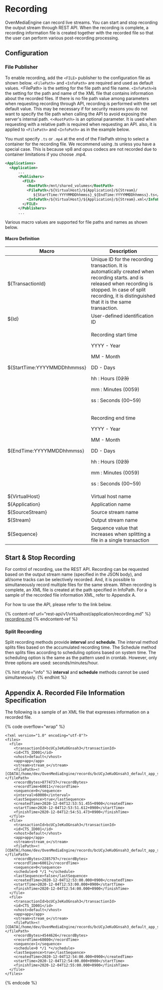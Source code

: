 # Recording

OvenMediaEngine can record live streams. You can start and stop recording the output stream through REST API. When the recording is complete, a recording information file is created together with the recorded file so that the user can perform various post-recording processing.

## Configuration

### File Publisher

To enable recording, add the `<FILE>` publisher to the configuration file as shown below. `<FilePath>` and `<InfoPath>` are required and used as default values. \<FilePath> is the setting for the file path and file name. `<InfoPath>`is the setting for the path and name of the XML file that contains information about the recorded files. If there is no file path value among parameters when requesting recording through API, recording is performed with the set default value. This may be necessary if for security reasons you do not want to specify the file path when calling the API to avoid exposing the server's internal path. <`<RootPath>` is an optional parameter. It is used when requesting with a relative path is required when requesting an API. also, it is applied to `<FilePath>` and `<InfoPath>` as in the example below.

You must specify `.ts` or `.mp4` at the end of the FilePath string to select a container for the recording file. We recommend using .ts unless you have a special case. This is because vp8 and opus codecs are not recorded due to container limitations if you choose .mp4.

```xml
<Applications>
  <Application>
      ...
      <Publishers>
        <FILE>
          <RootPath>/mnt/shared_volumes</RootPath>
          <FilePath>/${VirtualHost}/${Application}/${Stream}/
             ${StartTime:YYYYMMDDhhmmss}_${EndTime:YYYYMMDDhhmmss}.ts</FilePath>
          <InfoPath>/${VirtualHost}/${Application}/${Stream}.xml</InfoPath>
        </FILE>
      </Publishers>
      ...
```

Various macro values are supported for file paths and names as shown below.

#### Macro Definition

| Macro                       | Description                                                                                                                                                                                                             |
| --------------------------- | ----------------------------------------------------------------------------------------------------------------------------------------------------------------------------------------------------------------------- |
| ${TransactionId}            | Unique ID for the recording transaction. It is automatically created when recording starts. and is released when recording is stopped. In case of split recording, it is distinguished that it is the same transaction. |
| ${Id}                       | User-defined identification ID                                                                                                                                                                                          |
| ${StartTime:YYYYMMDDhhmmss} | <p>Recording start time</p><p>YYYY - Year</p><p>MM - Month</p><p>DD - Days</p><p>hh : Hours (0<del>23)</del></p><p>mm : Minutes (0059)</p><p>ss : Seconds (00~59)</p>                                                   |
| ${EndTime:YYYYMMDDhhmmss}   | <p>Recording end time</p><p>YYYY - Year</p><p>MM - Month</p><p>DD - Days</p><p>hh : Hours (0<del>23)</del></p><p>mm : Minutes (0059)</p><p>ss : Seconds (00~59)</p>                                                     |
| ${VirtualHost}              | Virtual host name                                                                                                                                                                                                       |
| ${Application}              | Application name                                                                                                                                                                                                        |
| ${SourceStream}             | Source stream name                                                                                                                                                                                                      |
| ${Stream}                   | Output stream name                                                                                                                                                                                                      |
| ${Sequence}                 | Sequence value that increases when splitting a file in a single transaction                                                                                                                                             |

####

## Start & Stop Recording

For control of recording, use the REST API. Recording can be requested based on the output stream name (specified in the JSON body), and all/some tracks can be selectively recorded. And, it is possible to simultaneously record multiple files for the same stream. When recording is complete, an XML file is created at the path specified in InfoPath. For a sample of the recorded file information XML, refer to Appendix A.

For how to use the API, please refer to the link below.

{% content-ref url="rest-api/v1/virtualhost/application/recording.md" %}
[recording.md](rest-api/v1/virtualhost/application/recording.md)
{% endcontent-ref %}

### Split Recording

Split recording methods provide **interval** and **schedule**. The interval method splits files based on the accumulated recording time. The Schedule method then splits files according to scheduling options based on system time. The scheduling option is the same as the pattern used in crontab. However, only three options are used: seconds/minutes/hour.

{% hint style="info" %}
**interval** and **schedule** methods cannot be used simultaneously.
{% endhint %}

## Appendix A. Recorded File Information Specification

The following is a sample of an XML file that expresses information on a recorded file.

{% code overflow="wrap" %}
```markup
<?xml version="1.0" encoding="utf-8"?>
<files>
  <file>
    <transactionId>bcUCyJeKuOGnsah3</transactionId>
    <id>CTS_ID001</id>
    <vhost>default</vhost>
    <app>app</app>
    <stream>stream_o</stream>
    <filePath><![CDATA[/home/dev/OvenMediaEngine/records/bcUCyJeKuOGnsah3_default_app_stream_o_20201204005351_20201204005405.ts]]></filePath>
    <recordBytes>8774737</recordBytes>
    <recordTime>60011</recordTime>
    <sequence>0</sequence>
    <interval>60000</interval>
    <lastSequence>true</lastSequence>
    <createdTime>2020-12-04T12:53:51.455+0900</createdTime>
    <startTime>2020-12-04T12:53:51.612+0900</startTime>
    <finishTime>2020-12-04T12:54:51.473+0900</finishTime>
  </file>
  <file>
    <transactionId>bcUCyJeKuOGnsah3</transactionId>
    <id>CTS_ID001</id>
    <vhost>default</vhost>
    <app>app</app>
    <stream>stream_o</stream>
    <filePath><![CDATA[/home/dev/OvenMediaEngine/records/bcUCyJeKuOGnsah3_default_app_stream_o_20201204005408_20201204005412.ts]]></filePath>
    <recordBytes>2285797</recordBytes>
    <recordTime>60012</recordTime>
    <sequence>0</sequence>
    <schedule>0 */1 *</schedule>
    <lastSequence>false</lastSequence>
    <createdTime>2020-12-04T12:53:00.000+0900</createdTime>
    <startTime>2020-12-04T12:53:00.000+0900</startTime>
    <finishTime>2020-12-04T12:54:00.000+0900</finishTime>
  </file>
  <file>
    <transactionId>bcUCyJeKuOGnsah3</transactionId>
    <id>CTS_ID001</id>
    <vhost>default</vhost>
    <app>app</app>
    <stream>stream_o</stream>
    <filePath><![CDATA[/home/dev/OvenMediaEngine/records/bcUCyJeKuOGnsah3_default_app_stream_o_20201204005415_20201204005422.ts]]></filePath>
    <recordBytes>4544626</recordBytes>
    <recordTime>60000</recordTime>
    <sequence>1</sequence>
    <schedule>0 */1 *</schedule>
    <lastSequence>true</lastSequence>
    <createdTime>2020-12-04T12:54:00.000+0900</createdTime>
    <startTime>2020-12-04T12:54:00.000+0900</startTime>
    <finishTime>2020-12-04T12:55:00.000+0900</finishTime>
  </file>
</files>
```
{% endcode %}
